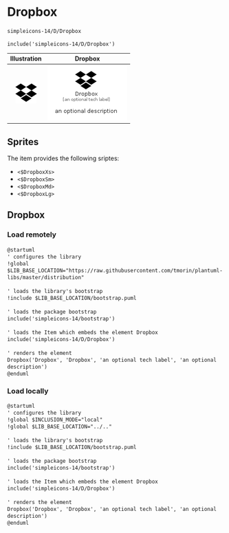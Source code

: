 # Dropbox


```text
simpleicons-14/D/Dropbox
```

```text
include('simpleicons-14/D/Dropbox')
```



| Illustration | Dropbox |
| :---: | :---: |
| ![illustration for Illustration](../../simpleicons-14/D/Dropbox.png) | ![illustration for Dropbox](../../simpleicons-14/D/Dropbox.Local.png) |



## Sprites
The item provides the following sriptes:

- `<$DropboxXs>`
- `<$DropboxSm>`
- `<$DropboxMd>`
- `<$DropboxLg>`





## Dropbox

### Load remotely
```plantuml
@startuml
' configures the library
!global $LIB_BASE_LOCATION="https://raw.githubusercontent.com/tmorin/plantuml-libs/master/distribution"

' loads the library's bootstrap
!include $LIB_BASE_LOCATION/bootstrap.puml

' loads the package bootstrap
include('simpleicons-14/bootstrap')

' loads the Item which embeds the element Dropbox
include('simpleicons-14/D/Dropbox')

' renders the element
Dropbox('Dropbox', 'Dropbox', 'an optional tech label', 'an optional description')
@enduml
```

### Load locally
```plantuml
@startuml
' configures the library
!global $INCLUSION_MODE="local"
!global $LIB_BASE_LOCATION="../.."

' loads the library's bootstrap
!include $LIB_BASE_LOCATION/bootstrap.puml

' loads the package bootstrap
include('simpleicons-14/bootstrap')

' loads the Item which embeds the element Dropbox
include('simpleicons-14/D/Dropbox')

' renders the element
Dropbox('Dropbox', 'Dropbox', 'an optional tech label', 'an optional description')
@enduml
```

